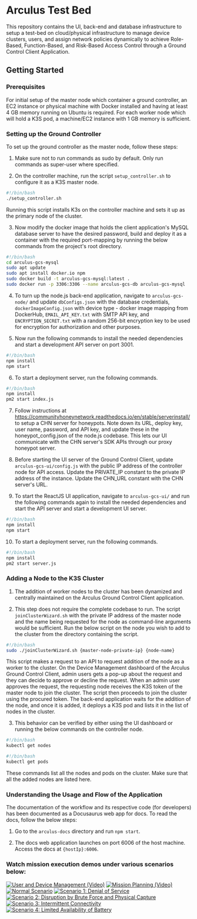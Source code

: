 # Arculus Test Bed

This repository contains the UI, back-end and database infrastructure to setup a test-bed on cloud/physical infrastructure to manage device clusters, users, and assign network policies dynamically to achieve Role-Based, Function-Based, and Risk-Based Access Control through a Ground Control Client Application.

## Getting Started

### Prerequisites

For initial setup of the master node which container a ground controller, an EC2 instance or physical machine with Docker installed and having at least 4 GB memory running on Ubuntu is required. For each worker node which will hold a K3S pod, a machine/EC2 instance with 1 GB memory is sufficient.

### Setting up the Ground Controller

To set up the ground controller as the master node, follow these steps:

1. Make sure not to run commands as sudo by default. Only run commands as super-user where specified.

2. On the controller machine, run the script `setup_controller.sh` to configure it as a K3S master node.

```bash
#!/bin/bash
./setup_controller.sh
```

Running this script installs K3s on the controller machine and sets it up as the primary node of the cluster.

3. Now modify the docker image that holds the client application's MySQL database server to have the desired password, build and deploy it as a container with the required port-mapping by running the below commands from the project's root directory.
```bash
#!/bin/bash
cd arculus-gcs-mysql
sudo apt update
sudo apt install docker.io npm
sudo docker build -t arculus-gcs-mysql:latest .
sudo docker run -p 3306:3306 --name arculus-gcs-db arculus-gcs-mysql
```

4. To turn up the node.js back-end application, navigate to `arculus-gcs-node/` and update `dbConfigs.json` with the database credentials, `dockerImageConfig.json` with device type - docker image mapping from DockerHub, `EMAIL_API_KEY.txt` with SMTP API key, and `ENCRYPTION_SECRET.txt` with a random 256-bit encryption key to be used for encryption for authorization and other purposes.

5. Now run the following commands to install the needed dependencies and start a development API server on port 3001. 
```bash
#!/bin/bash
npm install
npm start
```

6. To start a deployment server, run the following commands.
```bash
#!/bin/bash
npm install
pm2 start index.js
```

7. Follow instructions at https://communityhoneynetwork.readthedocs.io/en/stable/serverinstall/ to setup a CHN server for honeypots. Note down its URL, deploy key, user name, password, and API key, and update these in the honeypot_config.json of the node.js codebase. This lets our UI communicate with the CHN server's SDK APIs through our proxy honeypot server.
 
8. Before starting the UI server of the Ground Control Client, update `arculus-gcs-ui/config.js` with the public IP address of the controller node for API access. Update the PRIVATE_IP constant to the private IP address of the instance. Update the CHN_URL constant with the CHN server's URL.

9. To start the ReactJS UI application, navigate to `arculus-gcs-ui/` and run the following commands again to install the needed dependencies and start the API server and start a development UI server. 
```bash
#!/bin/bash
npm install
npm start
```

10. To start a deployment server, run the following commands.
```bash
#!/bin/bash
npm install
pm2 start server.js
```

### Adding a Node to the K3S Cluster

1. The addition of worker nodes to the cluster has been dynamized and centrally maintained on the Arculus Ground Control Client application.

2. This step does not require the complete codebase to run. The script `joinClusterWizard.sh` with the private IP address of the master node and the name being requested for the node as command-line arguments would be sufficient. Run the below script on the node you wish to add to the cluster from the directory containing the script.
```bash
#!/bin/bash
sudo ./joinClusterWizard.sh {master-node-private-ip} {node-name}
```

This script makes a request to an API to request addition of the node as a worker to the cluster. On the Device Management dashboard of the Arculus Ground Control Client, admin users gets a pop-up about the request and they can decide to approve or decline the request. When an admin user approves the request, the requesting node receives the K3S token of the master node to join the cluster. The script then proceeds to join the cluster using the procured token. The back-end application waits for the addition of the node, and once it is added, it deploys a K3S pod and lists it in the list of nodes in the cluster.

3. This behavior can be verified by either using the UI dashboard or running the below commands on the controller node.
```bash
#!/bin/bash
kubectl get nodes
```
```bash
#!/bin/bash
kubectl get pods
```

These commands list all the nodes and pods on the cluster. Make sure that all the added nodes are listed here.

### Understanding the Usage and Flow of the Application

The documentation of the workflow and its respective code (for developers) has been documented as a Docusaurus web app for docs. To read the docs, follow the below steps:

1. Go to the `arculus-docs` directory and run `npm start`.

2. The docs web application launches on port 6006 of the host machine. Access the docs at `{hostIp}:6006`.

### Watch mission execution demos under various scenarios below:
[![User and Device Management (Video)](http://img.youtube.com/vi/nwDFrQLYTA8/0.jpg)](https://youtu.be/nwDFrQLYTA8)
[![Mission Planning (Video)](http://img.youtube.com/vi/J8Y1VbJu18g/0.jpg)](https://youtu.be/J8Y1VbJu18g)
[![Normal Scenario](http://img.youtube.com/vi/OabGbvjsLhY/0.jpg)](https://youtu.be/OabGbvjsLhY) 
[![Scenario 1: Denial of Service](http://img.youtube.com/vi/Pfk5QcVTnfo/0.jpg)](https://youtu.be/Pfk5QcVTnfo) 
[![Scenario 2: Disruption by Brute Force and Physical Capture](http://img.youtube.com/vi/hR5MkyXRhEc/0.jpg)](https://youtu.be/hR5MkyXRhEc)
[![Scenario 3: Intermittent Connectivity](http://img.youtube.com/vi/dO9TIpk9nCc/0.jpg)](https://youtu.be/dO9TIpk9nCc) 
[![Scenario 4: Limited Availability of Battery](http://img.youtube.com/vi/e5xqwsqSv64/0.jpg)](https://youtu.be/e5xqwsqSv64) 

